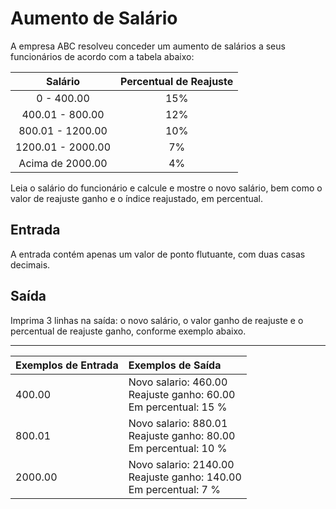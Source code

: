 # Aumento de Salário

A empresa ABC resolveu conceder um aumento de salários a seus funcionários de acordo com a tabela abaixo:


|      Salário      | Percentual de Reajuste |
| :---------------: | :--------------------: |
|    0 - 400.00     |          15%           |
|  400.01 - 800.00  |          12%           |
| 800.01 - 1200.00  |          10%           |
| 1200.01 - 2000.00 |           7%           |
| Acima de 2000.00  |           4%           |

Leia o salário do funcionário e calcule e mostre o novo salário, bem como o valor de reajuste ganho e o índice reajustado, em percentual.

## Entrada

A entrada contém apenas um valor de ponto flutuante, com duas casas decimais.

## Saída

Imprima 3 linhas na saída: o novo salário, o valor ganho de reajuste e o percentual de reajuste ganho, conforme exemplo abaixo.

---

| Exemplos de Entrada | Exemplos de Saída                                                         |
| :------------------ | :------------------------------------------------------------------------ |
| 400.00              | Novo salario: 460.00 <br> Reajuste ganho: 60.00 <br>  Em percentual: 15 % |
| 800.01              | Novo salario: 880.01 <br> Reajuste ganho: 80.00 <br> Em percentual: 10 %  |
| 2000.00             | Novo salario: 2140.00 <br> Reajuste ganho: 140.00 <br> Em percentual: 7 % |
